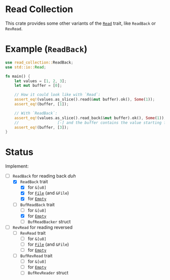 # Read Collection
This crate provides some other variants of the [`Read`] trait, like `ReadBack` or `RevRead`.

# Example (`ReadBack`)
```rust
use read_collection::ReadBack;
use std::io::Read;

fn main() {
    let values = [1, 2, 3];
    let mut buffer = [0];

    // How it could look like with `Read`:
    assert_eq!(values.as_slice().read(&mut buffer).ok(), Some(1));
    assert_eq!(buffer, [1]);

    // With `ReadBack`:
    assert_eq!(values.as_slice().read_back(&mut buffer).ok(), Some(1));
    //                 [-] and the buffer contains the value starting from the back!
    assert_eq!(buffer, [3]);
}
```

# Status
Implement:
- [ ] `ReadBack` for reading back *duh*
  - [x] `ReadBack` trait
    - [x] for `&[u8]`
    - [x] for [`File`] (and `&File`)
    - [x] for [`Empty`]
  - [ ] `BufReadBack` trait
    - [ ] for `&[u8]`
    - [x] for [`Empty`]
    - [ ] `BufReadBacker` struct
 - [ ] `RevRead` for reading reversed
   - [ ] `RevRead` trait
     - [ ] for `&[u8]`
     - [ ] for [`File`] (and `&File`)
     - [ ] for [`Empty`]
   - [ ] `BufRevRead` trait
     - [ ] for `&[u8]`
     - [ ] for [`Empty`]
     - [ ] `BufRevReader` struct

[`File`]: https://doc.rust-lang.org/std/fs/struct.File.html
[`Read`]: https://doc.rust-lang.org/std/io/trait.Read.html
[`Empty`]: https://doc.rust-lang.org/std/io/struct.Empty.html

